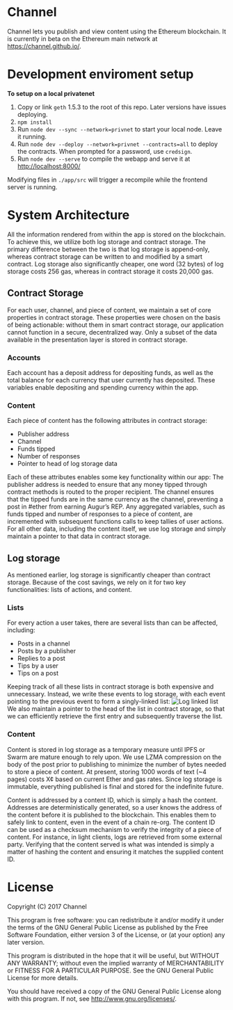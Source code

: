 # Channel
Channel lets you publish and view content using the Ethereum blockchain. It is currently in beta on the Ethereum main network at <https://channel.github.io/>.

# Development enviroment setup

**To setup on a local privatenet**

1. Copy or link `geth` 1.5.3 to the root of this repo. Later versions have issues deploying.
2. `npm install`
3. Run `node dev --sync --network=privnet` to start your local node. Leave it running.
4. Run `node dev --deploy --network=privnet --contracts=all` to deploy the contracts. When prompted for a password, use `credsign`.
5. Run `node dev --serve` to compile the webapp and serve it at <http://localhost:8000/>

Modifying files in `./app/src` will trigger a recompile while the frontend server is running.

# System Architecture
All the information rendered from within the app is stored on the blockchain. To achieve this, we utilize both log storage and contract storage. The primary difference between the two is that log storage is append-only, whereas contract storage can be written to and modified by a smart contract. Log storage also significantly cheaper, one word (32 bytes) of log storage costs 256 gas, whereas in contract storage it costs 20,000 gas. 

## Contract Storage
For each user, channel, and piece of content, we maintain a set of core properties in contract storage. These properties were chosen on the basis of being actionable: without them in smart contract storage, our application cannot function in a secure, decentralized way. Only a subset of the data available in the presentation layer is stored in contract storage. 
### Accounts
Each account has a deposit address for depositing funds, as well as the total balance for each currency that user currently has deposited. These variables enable depositing and spending currency within the app.
### Content
Each piece of content has the following attributes in contract storage:
- Publisher address
- Channel
- Funds tipped
- Number of responses
- Pointer to head of log storage data

Each of these attributes enables some key functionality within our app: The publisher address is needed to ensure that any money tipped through contract methods is routed to the proper recipient. The channel ensures that the tipped funds are in the same currency as the channel, preventing a post in #ether from earning Augur’s REP. Any aggregated variables, such as funds tipped and number of responses to a piece of content, are incremented with subsequent functions calls to keep tallies of user actions. For all other data, including the content itself, we use log storage and simply maintain a pointer to that data in contract storage.
## Log storage
As mentioned earlier, log storage is significantly cheaper than contract storage. Because of the cost savings, we rely on it for two key functionalities: lists of actions, and content. 
### Lists
For every action a user takes, there are several lists than can be affected, including:
- Posts in a channel
- Posts by a publisher
- Replies to a post
- Tips by a user
- Tips on a post

Keeping track of all these lists in contract storage is both expensive and unnecessary. Instead, we write these events to log storage, with each event pointing to the previous event to form a singly-linked list: 
![Log linked list](http://i.imgur.com/X64EkPh.png)
We also maintain a pointer to the head of the list in contract storage, so that we can efficiently retrieve the first entry and subsequently traverse the list.
### Content
Content is stored in log storage as a temporary measure until IPFS or Swarm are mature enough to rely upon. We use LZMA compression on the body of the post prior to publishing to minimize the number of bytes needed to store a piece of content. At present, storing 1000 words of text (~4 pages) costs X¢ based on current Ether and gas rates. Since log storage is immutable, everything published is final and stored for the indefinite future.

Content is addressed by a content ID, which is simply a hash the content. Addresses are deterministically generated, so a user knows the address of the content before it is published to the blockchain. This enables them to safely link to content, even in the event of a chain re-org. The content ID can be used as a checksum mechanism to verify the integrity of a piece of content. For instance, in light clients, logs are retrieved from some external party. Verifying that the content served is what was intended is simply a matter of hashing the content and ensuring it matches the supplied content ID.


# License

Copyright (C) 2017 Channel

This program is free software: you can redistribute it and/or modify
it under the terms of the GNU General Public License as published by
the Free Software Foundation, either version 3 of the License, or
(at your option) any later version.

This program is distributed in the hope that it will be useful,
but WITHOUT ANY WARRANTY; without even the implied warranty of
MERCHANTABILITY or FITNESS FOR A PARTICULAR PURPOSE.  See the
GNU General Public License for more details.

You should have received a copy of the GNU General Public License
along with this program.  If not, see <http://www.gnu.org/licenses/>.
